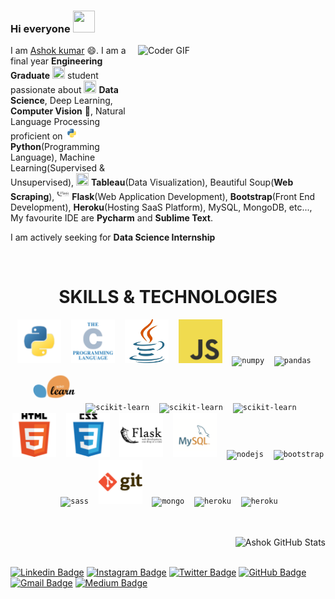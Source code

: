 ### Hi everyone <img src="https://raw.githubusercontent.com/TheDudeThatCode/TheDudeThatCode/master/Assets/Hi.gif" width=35 height=35>
<img align="right" alt="Coder GIF" height=200 width=300 src="https://magiccopy.xyz/assets/images/hadder.gif" />
<p align="justify">
  
  I am [Ashok kumar](https://data-scientist-ashok.herokuapp.com/) 😄. I am a final year **Engineering Graduate** <img src="https://img.icons8.com/color/48/000000/teenager-male.png" width=20 height=20> student passionate about <img height="20" width="20" src="https://user-images.githubusercontent.com/41292977/90763613-9b1d8980-e304-11ea-98a4-0c0c2bc3a01c.jpg" title="ds"> **Data Science**, Deep Learning, **Computer Vision** 🔭, Natural Language Processing proficient on <img height="20" width="20" src="https://raw.githubusercontent.com/github/explore/80688e429a7d4ef2fca1e82350fe8e3517d3494d/topics/python/python.png" title="python"> **Python**(Programming Language), Machine Learning(Supervised & Unsupervised), <img height="20" width="20" src="https://user-images.githubusercontent.com/41292977/90758511-c43a1c00-e2fc-11ea-9e0c-97b44871fe04.jpg" title="tableau"> **Tableau**(Data Visualization), Beautiful Soup(**Web Scraping**), <img height="20" width="20" src="https://raw.githubusercontent.com/github/explore/80688e429a7d4ef2fca1e82350fe8e3517d3494d/topics/flask/flask.png" title="flask"> **Flask**(Web Application Development), **Bootstrap**(Front End Development), **Heroku**(Hosting SaaS Platform), MySQL, MongoDB, etc..., My favourite IDE are **Pycharm** and **Sublime Text**.
  
  <p align="center">
  
  I am actively seeking for **Data Science Internship**
  
  </p>

</p>
<br>
<h1 align="center">SKILLS & TECHNOLOGIES</h1>
<div align="center">

<code><img height="70" src="https://raw.githubusercontent.com/github/explore/80688e429a7d4ef2fca1e82350fe8e3517d3494d/topics/python/python.png" title="python"></code>&nbsp;&nbsp;&nbsp;
<code><img height="70" src="https://raw.githubusercontent.com/github/explore/80688e429a7d4ef2fca1e82350fe8e3517d3494d/topics/c/c.png" title="C"></code>&nbsp;&nbsp;&nbsp;
<code><img height="70" src="https://raw.githubusercontent.com/github/explore/80688e429a7d4ef2fca1e82350fe8e3517d3494d/topics/java/java.png" title="java"></code>&nbsp;&nbsp;&nbsp;
<code><img height="70" src="https://raw.githubusercontent.com/github/explore/80688e429a7d4ef2fca1e82350fe8e3517d3494d/topics/javascript/javascript.png" title="javascript"></code>&nbsp;&nbsp;&nbsp;
<code><img height="70" src="https://user-images.githubusercontent.com/41292977/90338989-5abfc200-e00b-11ea-93b2-737eaa537a65.png" title="numpy"></code>&nbsp;&nbsp;&nbsp;
<code><img height="70" src="https://user-images.githubusercontent.com/41292977/90339040-bc802c00-e00b-11ea-8028-b3a7e098eb67.png" title="pandas"></code>&nbsp;&nbsp;&nbsp;
<code><img height="70" src="https://raw.githubusercontent.com/github/explore/80688e429a7d4ef2fca1e82350fe8e3517d3494d/topics/scikit-learn/scikit-learn.png" title="scikit-learn"></code>&nbsp;&nbsp;&nbsp;
<code><img height="70" src="https://user-images.githubusercontent.com/41292977/90748632-0f016700-e2f0-11ea-83ca-3cf2d80759ca.png" title="scikit-learn"></code>&nbsp;&nbsp;&nbsp;
<code><img height="70" src="https://user-images.githubusercontent.com/41292977/90753521-57bc1e80-e2f6-11ea-97d7-f73ee4d63eb2.jpg" title="scikit-learn"></code>&nbsp;&nbsp;&nbsp;
<code><img height="70" src="https://user-images.githubusercontent.com/41292977/90753709-8f2acb00-e2f6-11ea-8be5-397f6e5bcd5c.png" title="scikit-learn"></code>&nbsp;&nbsp;&nbsp;
<code><img height="70" src="https://raw.githubusercontent.com/github/explore/80688e429a7d4ef2fca1e82350fe8e3517d3494d/topics/html/html.png" title="html"></code>&nbsp;&nbsp;&nbsp;
<code><img height="70" src="https://raw.githubusercontent.com/github/explore/80688e429a7d4ef2fca1e82350fe8e3517d3494d/topics/css/css.png" title="css"></code>&nbsp;&nbsp;&nbsp;
<code><img height="70" src="https://raw.githubusercontent.com/github/explore/80688e429a7d4ef2fca1e82350fe8e3517d3494d/topics/flask/flask.png" title="flask"></code>&nbsp;&nbsp;&nbsp;
<code><img height="70" src="https://raw.githubusercontent.com/github/explore/80688e429a7d4ef2fca1e82350fe8e3517d3494d/topics/mysql/mysql.png" title="mysql"></code>&nbsp;&nbsp;&nbsp;
<code><img height="70" src="https://user-images.githubusercontent.com/41292977/90755973-6a842280-e2f9-11ea-8b72-c372b4296953.png" title="nodejs"></code>&nbsp;&nbsp;&nbsp;
<code><img height="70" src="https://user-images.githubusercontent.com/41292977/90756652-42e18a00-e2fa-11ea-825f-d937f59593d2.png" title="bootstrap"></code>&nbsp;&nbsp;&nbsp;
<code><img height="70" src="https://user-images.githubusercontent.com/41292977/90757129-d6b35600-e2fa-11ea-938f-76a8dc48d5be.png" title="sass"></code>&nbsp;&nbsp;&nbsp;
<code><img height="70" src="https://raw.githubusercontent.com/github/explore/80688e429a7d4ef2fca1e82350fe8e3517d3494d/topics/git/git.png" title="git"></code>&nbsp;&nbsp;&nbsp;
<code><img height="70" src="https://user-images.githubusercontent.com/41292977/90758075-1169be00-e2fc-11ea-87e3-4bf3ddeac57f.png" title="mongo"></code>&nbsp;&nbsp;&nbsp;
<code><img height="70" src="https://user-images.githubusercontent.com/41292977/90758371-8c32d900-e2fc-11ea-92fd-d444a3bbaa18.jpg" title="heroku"></code>&nbsp;&nbsp;&nbsp;
<code><img height="70" src="https://user-images.githubusercontent.com/41292977/90758511-c43a1c00-e2fc-11ea-9e0c-97b44871fe04.jpg" title="heroku"></code>&nbsp;&nbsp;&nbsp;

</div>
<br><br>
<div align="right">
  <a href="https://github.com/ASHOKKUMAR-K"> 
    <img align="right" src="https://github-readme-stats.vercel.app/api?username=ASHOKKUMAR-K&show_icons=true&title_color=00ff00&icon_color=00ff00&text_color=dddddd&bg_color=222222" alt="Ashok GitHub Stats">
  </a>
</div>
<br><br>
<div>
  
  [![Linkedin Badge](https://img.shields.io/badge/-ASHOK%20KUMAR-blue?style=flat-circle&logo=Linkedin&logoColor=white&link=https://www.linkedin.com/in/ashok-kumar-k-6641bb16a/)](https://www.linkedin.com/in/ashok-kumar-k-6641bb16a/) [![Instagram Badge](https://img.shields.io/badge/-ASHOK%20KUMAR-e02c73?style=flat-circle&labelColor=e02c73&logo=Instagram&logoColor=white&link=https://www.instagram.com/ashok0487/)](https://www.instagram.com/ashok0487/) [![Twitter Badge](https://img.shields.io/badge/-ASHOK%20KUMAR-1ca0f1?style=flat-circle&labelColor=1ca0f1&logo=twitter&logoColor=white&link=https://twitter.com/ASHOKKU90871834)](https://twitter.com/ASHOKKU90871834) [![GitHub Badge](https://img.shields.io/badge/-@ASHOK%20KUMAR-24292e?style=flat-circle&labelColor=24292e&logo=github&logoColor=white&link=https://github.com/ASHOKKUMAR-K)](https://github.com/ASHOKKUMAR-K) [![Gmail Badge](https://img.shields.io/badge/-ASHOK%20KUMAR-d54b3d?style=flat-circle&labelColor=d54b3d&logo=gmail&logoColor=white&link=mailto:ashokkumark.citeee2017@gmail.com)](mailto:ashokkumark.citeee2017@gmail.com) [![Medium Badge](https://img.shields.io/badge/-ASHOK%20KUMAR-d54b3d?style=flat-circle&labelColor=d54b3d&logo=medium&logoColor=white&link=https://medium.com/@Ashok_kumar_K)](https://medium.com/@Ashok_kumar_K)
  
</div>











<!--
**ASHOKKUMAR-K/ASHOKKUMAR-K** is a ✨ _special_ ✨ repository because its `README.md` (this file) appears on your GitHub profile.

Here are some ideas to get you started:

- 🔭 I’m currently working on ...
- 🌱 I’m currently learning ...
- 👯 I’m looking to collaborate on ...
- 🤔 I’m looking for help with ...
- 💬 Ask me about ...
- 📫 How to reach me: ...
- 😄 Pronouns: ...
- ⚡ Fun fact: ...
-->
